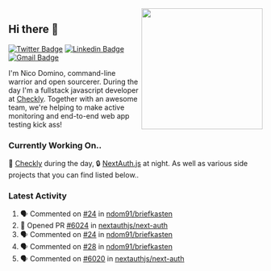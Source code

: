 <img align="right" src="https://user-images.githubusercontent.com/7415984/172472491-91b16eac-fa22-4ecf-92df-d687139fd1f9.gif" width="240" />

## Hi there 👋

[![Twitter Badge](https://img.shields.io/badge/-@ndom91-1ca0f1?style=flat-square&labelColor=1ca0f1&logo=twitter&logoColor=white&link=https://twitter.com/ndom91)](https://twitter.com/ndom91) [![Linkedin Badge](https://img.shields.io/badge/-ndom91-blue?style=flat-square&logo=Linkedin&logoColor=white&link=https://www.linkedin.com/in/ndom91/)](https://www.linkedin.com/in/ndom91/) [![Gmail Badge](https://img.shields.io/badge/-yo@ndo.dev-c14438?style=flat-square&logo=mail.ru&logoColor=white&link=mailto:yo@ndo.dev)](mailto:yo@ndo.dev)

I'm Nico Domino, command-line warrior and open sourcerer. During the day I'm a fullstack javascript developer at [Checkly](https://checklyhq.com). Together with an awesome team, we're helping to make active monitoring and end-to-end web app testing kick ass!

### Currently Working On..

🦝 [Checkly](https://checklyhq.com) during the day, 🔒 [NextAuth.js](https://github.com/nextauthjs/next-auth) at night. As well as various side projects that you can find listed below..

<!--START_SECTION_PROFILE_VIEWS:readme-info-->
<!--END_SECTION_PROFILE_VIEWS:readme-info-->

<!--START_SECTION_DAILY_COMMIT:readme-info-->
<!--END_SECTION_DAILY_COMMIT:readme-info-->

<!--START_SECTION_WEEKLY_COMMIT:readme-info-->
<!--END_SECTION_WEEKLY_COMMIT:readme-info-->

### Latest Activity

<!--START_SECTION:activity-->
1. 🗣 Commented on [#24](https://github.com/ndom91/briefkasten/issues/24) in [ndom91/briefkasten](https://github.com/ndom91/briefkasten)
2. 💪 Opened PR [#6024](https://github.com/nextauthjs/next-auth/pull/6024) in [nextauthjs/next-auth](https://github.com/nextauthjs/next-auth)
3. 🗣 Commented on [#24](https://github.com/ndom91/briefkasten/issues/24) in [ndom91/briefkasten](https://github.com/ndom91/briefkasten)
4. 🗣 Commented on [#28](https://github.com/ndom91/briefkasten/issues/28) in [ndom91/briefkasten](https://github.com/ndom91/briefkasten)
5. 🗣 Commented on [#6020](https://github.com/nextauthjs/next-auth/issues/6020) in [nextauthjs/next-auth](https://github.com/nextauthjs/next-auth)
<!--END_SECTION:activity-->
